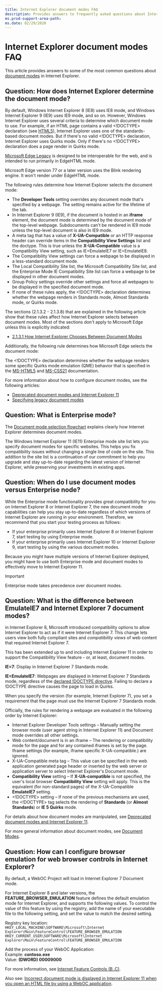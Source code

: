 ```yaml
---
title: Internet Explorer document modes FAQ
description: Provides answers to frequently asked questions about Internet Explorer document modes.
ms.prod-support-area-path: 
ms.date: 02/29/2020
---
```

# Internet Explorer document modes FAQ

This article provides answers to some of the most common questions about [document modes](https://docs.microsoft.com/openspecs/ie_standards/ms-iedoco/d3fffb13-31cc-4dd0-b38c-2b6aaabc153e) in Internet Explorer.

## Question: How does Internet Explorer determine the document mode?

By default, Windows Internet Explorer 8 (IE8) uses IE8 mode, and Windows Internet Explorer 9 (IE9) uses IE9 mode, and so on. However, Windows Internet Explorer uses several criteria to determine which document mode to use. For example, if an HTML page contains a valid <!DOCTYPE> declaration (see [HTML5](https://html.spec.whatwg.org/multipage/)), Internet Explorer uses one of the standards-based document modes. But if there's no valid <!DOCTYPE> declaration, Internet Explorer uses Quirks mode. Only if there's no <!DOCTYPE> declaration does a page render in Quirks mode.

[Microsoft Edge Legacy](https://support.microsoft.com/help/4533505/what-is-microsoft-edge-legacy) is designed to be interoperable for the web, and is intended to run primarily in EdgeHTML mode.

Microsoft Edge version 77 or a later version uses the Blink rendering engine. It won't render under EdgeHTML mode.

The following rules determine how Internet Explorer selects the document mode:

- The **Developer Tools** setting overrides any document mode that's specified by a webpage. The setting remains active for the lifetime of the tab.
- In Internet Explorer 9 (IE9), if the document is hosted in an **iframe** element, the document mode is determined by the document mode of the top-level webpage. Subdocuments can't be rendered in IE9 mode unless the top-level document is also in IE9 mode.
- A meta tag that has a value of **X-UA-Compatible** or an HTTP response header can override items in the **Compatibility View Settings** list and the doctype. This is true unless the **X-UA-Compatible** value is a Compatibility View setting, such as IE=EmulateIE7 or IE=EmulateIE8.
- The Compatibility View settings can force a webpage to be displayed in a less-standard document mode.
- The Local Compatibility Site list, the Microsoft Compatibility Site list, and the Enterprise Mode IE Compatibility Site list can force a webpage to be displayed in other document modes.
- Group Policy settings override other settings and force all webpages to be displayed in the specified document mode.
- If none of these rules apply, the <!DOCTYPE> declaration determines whether the webpage renders in Standards mode, Almost Standards mode, or Quirks mode.

The sections (2.1.3.2 - 2.1.3.8) that are explained in the following article show that these rules affect how Internet Explorer selects between document modes. Most of the sections don't apply to Microsoft Edge unless this is explicitly indicated:

- [2.1.3.1 How Internet Explorer Chooses Between Document Modes](/openspecs/ie_standards/ms-iedoco/3764531c-97c8-4bf2-bdc6-b3623738ea46)

Additionally, the following rule determines how Microsoft Edge selects the document mode:

   The <!DOCTYPE> declaration determines whether the webpage renders some specific Quirks mode emulation (QME) behavior that is specified in the [MS-HTML5](/openspecs/ie_standards/ms-html5/4257eddd-d92e-4ef0-88d5-b7accc73e094) and [MS-CSS21](/openspecs/ie_standards/ms-css21/dbb3fd1b-4d0c-4899-9e87-587d4f232a9e) documentation.

For more information about how to configure document modes, see the following articles:

- [Deprecated document modes and Internet Explorer 11](/internet-explorer/ie11-deploy-guide/deprecated-document-modes)
- [Specifying legacy document modes](/previous-versions/windows/internet-explorer/ie-developer/compatibility/jj676915(v=vs.85))

## Question: What is Enterprise mode?

The [Document mode selection flowchart](/internet-explorer/ie11-deploy-guide/img-ie11-docmode-lg) explains clearly how Internet Explorer determines document modes.

The Windows Internet Explorer 11 (IE11) Enterprise mode site list lets you specify document modes for specific websites. This helps you fix compatibility issues without changing a single line of code on the site. This addition to the site list is a continuation of our commitment to help you upgrade and stay up-to-date regarding the latest version of Internet Explorer, while preserving your investments in existing apps.

## Question: When do I use document modes versus Enterprise node?

While the Enterprise mode functionality provides great compatibility for you on Internet Explorer 8 or Internet Explorer 7, the new document mode capabilities can help you stay up-to-date regardless of which versions of Internet Explorer are running in your environment. Therefore, we recommend that you start your testing process as follows:

- If your enterprise primarily uses Internet Explorer 8 or Internet Explorer 7, start testing by using Enterprise mode.
- If your enterprise primarily uses Internet Explorer 10 or Internet Explorer 9, start testing by using the various document modes.

Because you might have multiple versions of Internet Explorer deployed, you might have to use both Enterprise mode and document modes to effectively move to Internet Explorer 11.

> [!IMPORTANT]
> Enterprise mode takes precedence over document modes.

## Question: What is the difference between EmulateIE7 and Internet Explorer 7 document modes?

in Internet Explorer 8, Microsoft introduced compatibility options to allow Internet Explorer to act as if it were Internet Explorer 7. This change lets users view both fully compliant sites and _compatibility views_ of web content that required Internet Explorer 7.

This has been extended up to and including Internet Explorer 11 in order to support the Compatibility View feature - or, at least, document modes.

**IE=7**: Display in Internet Explorer 7 Standards mode.

**IE=EmulateIE7**: Webpages are displayed in Internet Explorer 7 Standards mode, regardless of the [declared !DOCTYPE directive](https://developer.mozilla.org/docs/Glossary/Doctype). Failing to declare a !DOCTYPE directive causes the page to load in Quirks.

When you specify the version (for example, Internet Explorer 7), you set a requirement that the page must use the Internet Explorer 7 Standards mode.

Officially, the rules for rendering a webpage are evaluated in the following order by Internet Explorer:

- Internet Explorer Developer Tools settings – Manually setting the browser mode (user agent string in Internet Explorer 11) and Document mode overrides all other settings.
- Web content/document is in an iframe – The rendering or compatibility mode for the page and for any contained iframes is set by the page. Iframe settings (for example, iframe specific X-UA-compatible.) are ignored.
- X-UA-Compatible meta tag – This value can be specified in the web application generated page header or inserted by the web server or application server to select Internet Explorer's Document mode.
- **Compatibility View** setting – If **X-UA-compatible** is not specified, the user's local browser **Compatibility View** setting will apply. This is the equivalent (for non-standard pages) of the X-UA-Compatible **EmulateIE7** setting.
- \<!DOCTYPE> setting – If none of the previous mechanisms are used, the <!DOCTYPE> tag selects the rendering of **Standards** (or **Almost Standards**) or **IE 5 Quirks** mode.

For details about how document modes are manipulated, see [Deprecated document modes and Internet Explorer 11](/internet-explorer/ie11-deploy-guide/deprecated-document-modes).

For more general information about document modes, see [Document Modes](/openspecs/ie_standards/ms-iedoco/d3fffb13-31cc-4dd0-b38c-2b6aaabc153e?redirectedfrom=MSDN).

## Question: How can I configure browser emulation for web browser controls in Internet Explorer?

By default, a WebOC Project will load in Internet Explorer 7 Document mode.

For Internet Explorer 8 and later versions, the **FEATURE_BROWSER_EMULATION** feature defines the default emulation mode for Internet Explorer, and supports the following values. To control the value of this feature by using the registry, add the name of your executable file to the following setting, and set the value to match the desired setting.

Registry key location:  
`HKEY_LOCAL_MACHINE\SOFTWARE\Microsoft\Internet Explorer\Main\FeatureControl\FEATURE_BROWSER_EMULATION`  
`HKEY_CURRENT_USER\SOFTWARE\Microsoft\Internet Explorer\Main\FeatureControl\FEATURE_BROWSER_EMULATION`

Add the process of your WebOC Application:  
Example: **contoso.exe**  
Value: **(DWORD) 00009000**

For more information, see [Internet Feature Controls (B..C)](/previous-versions/windows/internet-explorer/ie-developer/general-info/ee330730(v=vs.85)?redirectedfrom=MSDN#browser_emulation).

Also see: [Incorrect document mode is displayed in Internet Explorer 11 when you open an HTML file by using a WebOC application](https://support.microsoft.com/help/3004259/incorrect-document-mode-is-displayed-in-internet-explorer-11-when-you).
